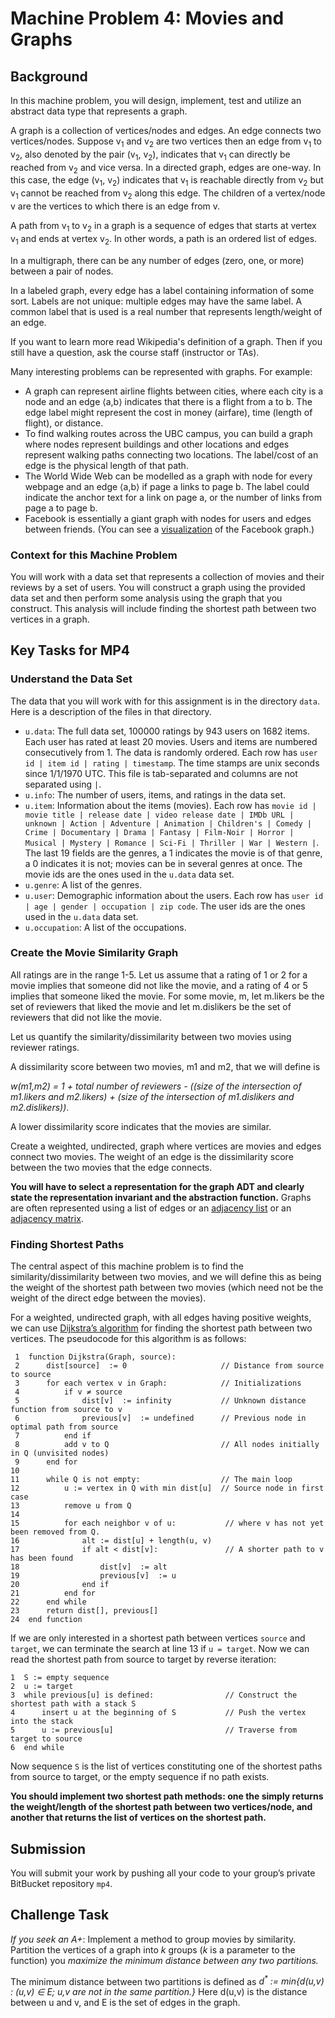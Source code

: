 Machine Problem 4: Movies and Graphs
===


## Background

In this machine problem, you will design, implement, test and utilize an abstract data type that represents a graph.

A graph is a collection of vertices/nodes and edges. An edge connects two vertices/nodes. Suppose v<sub>1</sub> and v<sub>2</sub> are two vertices then an edge from v<sub>1</sub> to v<sub>2</sub>, also denoted by the pair (v<sub>1</sub>, v<sub>2</sub>), indicates that v<sub>1</sub> can directly be reached from v<sub>2</sub> and vice versa. In a directed graph, edges are one-way. In this case, the edge (v<sub>1</sub>, v<sub>2</sub>) indicates that v<sub>1</sub> is reachable directly from v<sub>2</sub> but v<sub>1</sub> cannot be reached from v<sub>2</sub> along this edge. The children of a vertex/node v are the vertices to which there is an edge from v. 

A path from v<sub>1</sub> to v<sub>2</sub> in a graph is a sequence of edges that starts at vertex v<sub>1</sub> and ends at vertex v<sub>2</sub>. In other words, a path is an ordered list of edges. 

In a multigraph, there can be any number of edges (zero, one, or more) between a pair of nodes.

In a labeled graph, every edge has a label containing information of some sort. Labels are not unique: multiple edges may have the same label. A common label that is used is a real number that represents length/weight of an edge. 

If you want to learn more read Wikipedia's definition of a graph. Then if you still have a question, ask the course staff (instructor or TAs).

Many interesting problems can be represented with graphs. For example:
+ A graph can represent airline flights between cities, where each city is a node and an edge ⟨a,b⟩ indicates that there is a flight from a to b. The edge label might represent the cost in money (airfare), time (length of flight), or distance.
+ To find walking routes across the UBC campus, you can build a graph where nodes represent buildings and other locations and edges represent walking paths connecting two locations. The label/cost of an edge is the physical length of that path.
+ The World Wide Web can be modelled as a graph with node for every webpage and an edge ⟨a,b⟩ if page a links to page b. The label could indicate the anchor text for a link on page a, or the number of links from page a to page b.
+ Facebook is essentially a giant graph with nodes for users and edges between friends. (You can see a [visualization](http://www.yasiv.com/facebook) of the Facebook graph.)

### Context for this Machine Problem

You will work with a data set that represents a collection of movies and their reviews by a set of users. You will construct a graph using the provided data set and then perform some analysis using the graph that you construct. This analysis will include finding the shortest path between two vertices in a graph.

## Key Tasks for MP4

### Understand the Data Set

The data that you will work with for this assignment is in the directory `data`. Here is a description of the files in that directory.

+ `u.data`: The full data set, 100000 ratings by 943 users on 1682 items. Each user has rated at least 20 movies.  Users and items are numbered consecutively from 1.  The data is randomly ordered. Each row has `user id | item id | rating | timestamp`. The time stamps are unix seconds since 1/1/1970 UTC. This file is tab-separated and columns are not separated using `|`.
+ `u.info`: The number of users, items, and ratings in the data set.
+ `u.item`: Information about the items (movies). Each row has 
`movie id | movie title | release date | video release date | IMDb URL | unknown | Action | Adventure | Animation | Children's | Comedy | Crime | Documentary | Drama | Fantasy | Film-Noir | Horror | Musical | Mystery | Romance | Sci-Fi | Thriller | War | Western |`. The last 19 fields are the genres, a 1 indicates the movie is of that genre, a 0 indicates it is not; movies can be in several genres at once. The movie ids are the ones used in the `u.data` data set.
+ `u.genre`: A list of the genres.
+ `u.user`: Demographic information about the users. Each row has 
`user id | age | gender | occupation | zip code`. The user ids are the ones used in the `u.data` data set.
+ `u.occupation`: A list of the occupations.

### Create the Movie Similarity Graph

All ratings are in the range 1-5. Let us assume that a rating of 1 or 2 for a movie implies that someone did not like the movie, and a rating of 4 or 5 implies that someone liked the movie. For some movie, m, let m.likers be the set of reviewers that liked the movie and let m.dislikers be the set of reviewers that did not like the movie.

Let us quantify the similarity/dissimilarity between two movies using reviewer ratings. 

A dissimilarity score between two movies, m1 and m2, that we will define is 

*w(m1,m2) = 1 + total number of reviewers - ((size of the intersection of m1.likers and m2.likers) +  (size of the intersection of m1.dislikers and m2.dislikers))*.

A lower dissimilarity score indicates that the movies are similar.

Create a weighted, undirected, graph where vertices are movies and edges connect two movies. The weight of an edge  is the dissimilarity score between the two movies that the edge connects.

**You will have to select a representation for the graph ADT and clearly state the representation invariant and the abstraction function.** Graphs are often represented using a list of edges or an [adjacency list](http://en.wikipedia.org/wiki/Adjacency_list) or an [adjacency matrix](http://en.wikipedia.org/wiki/Adjacency_matrix).

### Finding Shortest Paths

The central aspect of this machine problem is to find the similarity/dissimilarity between two movies, and we will define this as being the weight of the shortest path between two movies (which need not be the weight of the direct edge between the movies).

For a weighted, undirected graph, with all edges having positive weights, we can use [Dijkstra’s algorithm](http://en.wikipedia.org/wiki/Dijkstra%27s_algorithm) for finding the shortest path between two vertices. The pseudocode for this algorithm is as follows:

```
 1  function Dijkstra(Graph, source):
 2      dist[source]  := 0                     // Distance from source to source
 3      for each vertex v in Graph:            // Initializations
 4          if v ≠ source
 5              dist[v]  := infinity           // Unknown distance function from source to v
 6              previous[v]  := undefined      // Previous node in optimal path from source
 7          end if 
 8          add v to Q                         // All nodes initially in Q (unvisited nodes)
 9      end for
10      
11      while Q is not empty:                  // The main loop
12          u := vertex in Q with min dist[u]  // Source node in first case
13          remove u from Q 
14          
15          for each neighbor v of u:           // where v has not yet been removed from Q.
16              alt := dist[u] + length(u, v)
17              if alt < dist[v]:               // A shorter path to v has been found
18                  dist[v]  := alt 
19                  previous[v]  := u 
20              end if
21          end for
22      end while
23      return dist[], previous[]
24  end function
```

If we are only interested in a shortest path between vertices `source` and `target`, we can terminate the search at line 13 if `u = target`. Now we can read the shortest path from source to target by reverse iteration:

```
1  S := empty sequence
2  u := target
3  while previous[u] is defined:                // Construct the shortest path with a stack S
4      insert u at the beginning of S           // Push the vertex into the stack
5      u := previous[u]                         // Traverse from target to source
6  end while
```

Now sequence `S` is the list of vertices constituting one of the shortest paths from source to target, or the empty sequence if no path exists.

**You should implement two shortest path methods: one the simply returns the weight/length of the shortest path between two vertices/node, and another that returns the list of vertices on the shortest path.**

## Submission

You will submit your work by pushing all your code to your group’s private BitBucket repository `mp4`.

## Challenge Task

*If you seek an A+*: Implement a method to group movies by similarity. Partition the vertices of a graph into *k* groups (*k* is a parameter to the function) you *maximize the minimum distance between any two partitions.* 

The minimum distance between two partitions is defined as _d<sup>*</sup> := min{d(u,v) : (u,v) ∈ E; u,v are not in the same partition.}_ Here d(u,v) is the distance between u and v, and E is the set of edges in the graph. 

